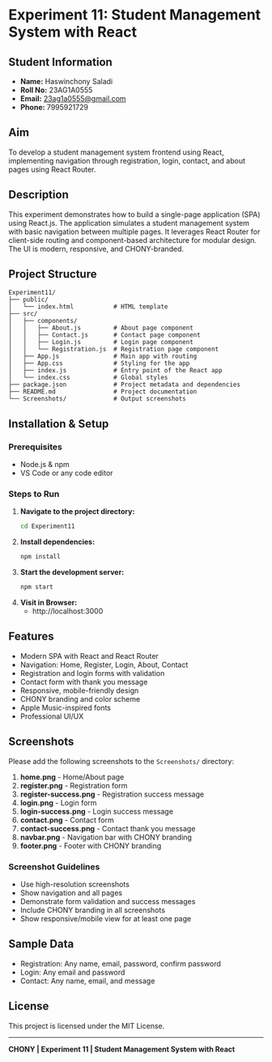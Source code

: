 # Experiment 11: Student Management System with React

## Student Information
- **Name:** Haswinchony Saladi
- **Roll No:** 23AG1A0555
- **Email:** 23ag1a0555@gmail.com
- **Phone:** 7995921729

## Aim
To develop a student management system frontend using React, implementing navigation through registration, login, contact, and about pages using React Router.

## Description
This experiment demonstrates how to build a single-page application (SPA) using React.js. The application simulates a student management system with basic navigation between multiple pages. It leverages React Router for client-side routing and component-based architecture for modular design. The UI is modern, responsive, and CHONY-branded.

## Project Structure
```
Experiment11/
├── public/
│   └── index.html           # HTML template
├── src/
│   ├── components/
│   │   ├── About.js         # About page component
│   │   ├── Contact.js       # Contact page component
│   │   ├── Login.js         # Login page component
│   │   └── Registration.js  # Registration page component
│   ├── App.js               # Main app with routing
│   ├── App.css              # Styling for the app
│   ├── index.js             # Entry point of the React app
│   └── index.css            # Global styles
├── package.json             # Project metadata and dependencies
├── README.md                # Project documentation
└── Screenshots/             # Output screenshots
```

## Installation & Setup

### Prerequisites
- Node.js & npm
- VS Code or any code editor

### Steps to Run
1. **Navigate to the project directory:**
   ```bash
   cd Experiment11
   ```
2. **Install dependencies:**
   ```bash
   npm install
   ```
3. **Start the development server:**
   ```bash
   npm start
   ```
4. **Visit in Browser:**
   - http://localhost:3000

## Features
- Modern SPA with React and React Router
- Navigation: Home, Register, Login, About, Contact
- Registration and login forms with validation
- Contact form with thank you message
- Responsive, mobile-friendly design
- CHONY branding and color scheme
- Apple Music-inspired fonts
- Professional UI/UX

## Screenshots

Please add the following screenshots to the `Screenshots/` directory:

1. **home.png** - Home/About page
2. **register.png** - Registration form
3. **register-success.png** - Registration success message
4. **login.png** - Login form
5. **login-success.png** - Login success message
6. **contact.png** - Contact form
7. **contact-success.png** - Contact thank you message
8. **navbar.png** - Navigation bar with CHONY branding
9. **footer.png** - Footer with CHONY branding

### Screenshot Guidelines
- Use high-resolution screenshots
- Show navigation and all pages
- Demonstrate form validation and success messages
- Include CHONY branding in all screenshots
- Show responsive/mobile view for at least one page

## Sample Data
- Registration: Any name, email, password, confirm password
- Login: Any email and password
- Contact: Any name, email, and message

## License
This project is licensed under the MIT License.

---

**CHONY | Experiment 11 | Student Management System with React** 